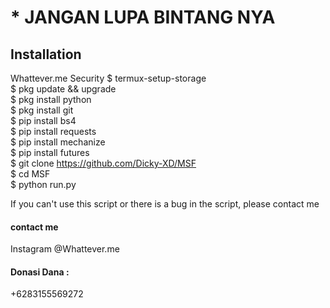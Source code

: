 # * JANGAN LUPA BINTANG NYA
## Installation

Whattever.me Security
$ termux-setup-storage <br>
$ pkg update && upgrade <br>
$ pkg install python <br>
$ pkg install git <br>
$ pip install bs4 <br>
$ pip install requests <br>
$ pip install mechanize <br>
$ pip install futures <br>
$ git clone https://github.com/Dicky-XD/MSF <br>
$ cd MSF <br>
$ python run.py <br>

If you can't use this script or there is a bug in the script, please contact me
#### contact me
Instagram @Whattever.me
#### Donasi Dana :
+6283155569272
#

